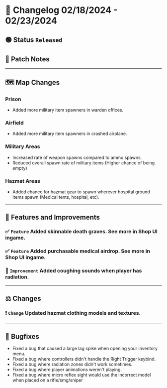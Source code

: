 # :bookmark_tabs:  Changelog 02/18/2024 - 02/23/2024

## :green_circle: Status `Released`
<!-- ## :green_circle: Status `Released` -->

## :speech_balloon: Patch Notes

________

## :world_map: Map Changes

### Prison
- Added more military item spawners in warden offices.

### Airfield
- Added more military item spawners in crashed airplane.

### Military Areas
- Increased rate of weapon spawns compared to ammo spawns.
- Reduced overall spawn rate of military items (Higher chance of being empty)

### Hazmat Areas
- Added chance for hazmat gear to spawn wherever hospital ground items spawn (Medical tents, hospital, etc).

________

## :loudspeaker: Features and Improvements


### :white_check_mark: `Feature` Added skinnable death graves. See more in Shop UI ingame.

### :white_check_mark: `Feature` Added purchasable medical airdrop. See more in Shop UI ingame.

### :arrow_up_small: `Improvement` Added coughing sounds when player has radiation.

________

## :balance_scale: Changes

### :exclamation: `Change` Updated hazmat clothing models and textures.

________

## :bug: Bugfixes
- Fixed a bug that caused a large lag spike when opening your inventory menu.
- Fixed a bug where controllers didn't handle the Right Trigger keybind.
- Fixed a bug where radiation zones didn't work sometimes.
- Fixed a bug where player animations weren't playing.
- Fixed a bug where micro reflex sight would use the incorrect model when placed on a rifle/smg/sniper
